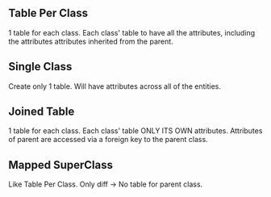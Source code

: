 
## Table Per Class

1 table for each class. Each class' table to have
all the attributes, including the attributes attributes
inherited from the parent.

## Single Class

Create only 1 table. Will have attributes across all of the
entities.

## Joined Table

1 table for each class. Each class' table ONLY ITS OWN
attributes. Attributes of parent are accessed via a foreign
key to the parent class.

## Mapped SuperClass

Like Table Per Class. Only diff -> No table for parent class.